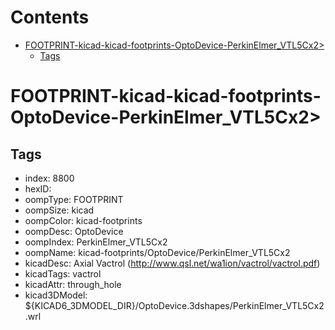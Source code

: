 



Contents
========

* [FOOTPRINT-kicad-kicad-footprints-OptoDevice-PerkinElmer_VTL5Cx2>](#footprint-kicad-kicad-footprints-optodevice-perkinelmer_vtl5cx2)
	* [Tags](#tags)

# FOOTPRINT-kicad-kicad-footprints-OptoDevice-PerkinElmer_VTL5Cx2>

## Tags

- index: 8800
- hexID: 
- oompType: FOOTPRINT
- oompSize: kicad
- oompColor: kicad-footprints
- oompDesc: OptoDevice
- oompIndex: PerkinElmer_VTL5Cx2
- oompName: kicad-footprints/OptoDevice/PerkinElmer_VTL5Cx2
- kicadDesc: Axial Vactrol (http://www.qsl.net/wa1ion/vactrol/vactrol.pdf)
- kicadTags: vactrol
- kicadAttr: through_hole
- kicad3DModel: ${KICAD6_3DMODEL_DIR}/OptoDevice.3dshapes/PerkinElmer_VTL5Cx2.wrl
